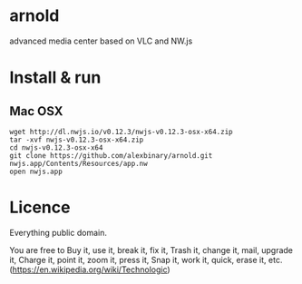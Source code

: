 # arnold
advanced media center based on VLC and NW.js

# Install & run

## Mac OSX

```
wget http://dl.nwjs.io/v0.12.3/nwjs-v0.12.3-osx-x64.zip
tar -xvf nwjs-v0.12.3-osx-x64.zip
cd nwjs-v0.12.3-osx-x64
git clone https://github.com/alexbinary/arnold.git nwjs.app/Contents/Resources/app.nw
open nwjs.app
```

# Licence

Everything public domain.

You are free to Buy it, use it, break it, fix it,
Trash it, change it, mail, upgrade it,
Charge it, point it, zoom it, press it,
Snap it, work it, quick, erase it, etc. (https://en.wikipedia.org/wiki/Technologic)
